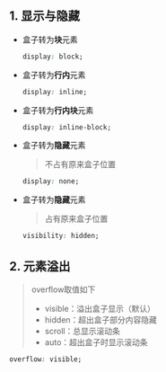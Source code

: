 ## 1. 显示与隐藏

- 盒子转为**块**元素

	```css
	display: block;
	```

- 盒子转为**行内**元素

	```css
	display: inline;
	```

- 盒子转为**行内块**元素

	```css
	display: inline-block;
	```

- 盒子转为**隐藏**元素

	> 不占有原来盒子位置
	
	```css
	display: none;
	```

- 盒子转为**隐藏**元素

	> 占有原来盒子位置
	
	```css
	visibility: hidden;
	```
	
## 2. 元素溢出

> overflow取值如下
> - visible：溢出盒子显示（默认）
> - hidden：超出盒子部分内容隐藏
> - scroll：总显示滚动条
> - auto：超出盒子时显示滚动条

```css
overflow: visible;
```